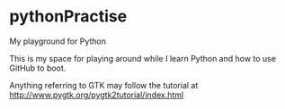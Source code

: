 # pythonPractise
My playground for Python

This is my space for playing around while I learn Python and how to use GitHub to boot.

Anything referring to GTK may follow the tutorial at http://www.pygtk.org/pygtk2tutorial/index.html
